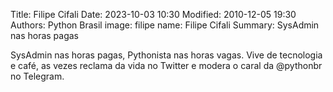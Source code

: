 Title: Filipe Cifali
Date: 2023-10-03 10:30
Modified: 2010-12-05 19:30
Authors: Python Brasil
image: filipe
name: Filipe Cifali
Summary: SysAdmin nas horas pagas

SysAdmin nas horas pagas, Pythonista nas horas vagas. Vive de tecnologia e café, as vezes reclama da vida no Twitter e modera o caral da @pythonbr no Telegram.
